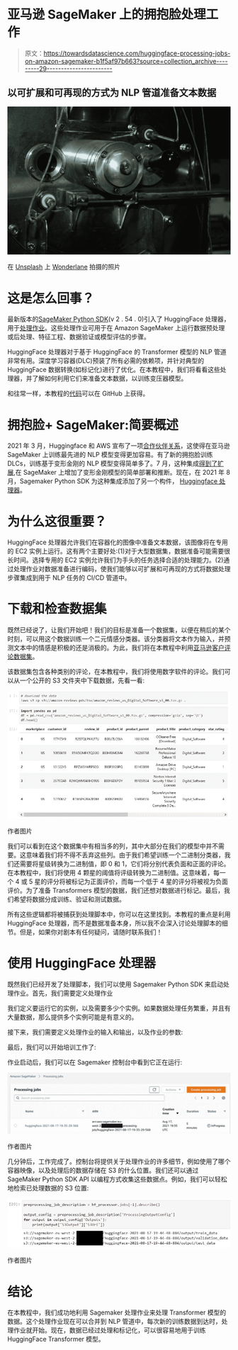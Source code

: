 # 亚马逊 SageMaker 上的拥抱脸处理工作

> 原文：<https://towardsdatascience.com/huggingface-processing-jobs-on-amazon-sagemaker-b1f5af97b663?source=collection_archive---------29----------------------->

## 以可扩展和可再现的方式为 NLP 管道准备文本数据

![](img/6e9bef3198478e76bc64616230dcb606.png)

在 [Unsplash](https://unsplash.com?utm_source=medium&utm_medium=referral) 上 [Wonderlane](https://unsplash.com/@wonderlane?utm_source=medium&utm_medium=referral) 拍摄的照片

# 这是怎么回事？

最新版本的[SageMaker Python SDK](https://github.com/aws/sagemaker-python-sdk)(v 2 . 54 . 0)引入了 HuggingFace 处理器，用于[处理作业](https://sagemaker.readthedocs.io/en/stable/amazon_sagemaker_processing.html)。这些处理作业可用于在 Amazon SageMaker 上运行数据预处理或后处理、特征工程、数据验证或模型评估的步骤。

HuggingFace 处理器对于基于 HuggingFace 的 Transformer 模型的 NLP 管道非常有用。深度学习容器(DLC)预装了所有必需的依赖项，并针对典型的 HuggingFace 数据转换(如标记化)进行了优化。在本教程中，我们将看看这些处理器，并了解如何利用它们来准备文本数据，以训练变压器模型。

和往常一样，本教程的[代码](https://github.com/marshmellow77/sm-hf-processor)可以在 GitHub 上获得。

# 拥抱脸+ SageMaker:简要概述

2021 年 3 月，Huggingface 和 AWS 宣布了一项[合作伙伴关系](https://huggingface.co/blog/the-partnership-amazon-sagemaker-and-hugging-face)，这使得在亚马逊 SageMaker 上训练最先进的 NLP 模型变得更加容易。有了新的拥抱脸训练 DLCs，训练基于变形金刚的 NLP 模型变得简单多了。7 月，这种集成[得到了扩展](https://huggingface.co/blog/deploy-hugging-face-models-easily-with-amazon-sagemaker),在 SageMaker 上增加了变形金刚模型的简单部署和推断。现在，在 2021 年 8 月，Sagemaker Python SDK 为这种集成添加了另一个构件， [Huggingface 处理器](https://github.com/aws/sagemaker-python-sdk/blob/master/src/sagemaker/huggingface/processing.py)。

# 为什么这很重要？

HuggingFace 处理器允许我们在容器化的图像中准备文本数据，该图像将在专用的 EC2 实例上运行。这有两个主要好处:(1)对于大型数据集，数据准备可能需要很长时间。选择专用的 EC2 实例允许我们为手头的任务选择合适的处理能力。(2)通过处理作业对数据准备进行编码，使我们能够以可扩展和可再现的方式将数据处理步骤集成到用于 NLP 任务的 CI/CD 管道中。

# 下载和检查数据集

既然已经说了，让我们开始吧！我们的目标是准备一个数据集，以便在稍后的某个时刻，可以用这个数据训练一个二元情感分类器。该分类器将文本作为输入，并预测文本中的情感是积极的还是消极的。为此，我们将在本教程中利用[亚马逊客户评论数据集](https://s3.amazonaws.com/amazon-reviews-pds/readme.html)。

该数据集包含各种类别的评论，在本教程中，我们将使用数字软件的评论。我们可以从一个公开的 S3 文件夹中下载数据，先看一看:

![](img/ec2111daa1ce2cefd6e97fbb7df72a0a.png)

作者图片

我们可以看到在这个数据集中有相当多的列，其中大部分在我们的模型中并不需要。这意味着我们将不得不丢弃这些列。由于我们希望训练一个二进制分类器，我们还需要将星级转换为二进制值，即 0 和 1，它们将分别代表负面和正面的评论。在本教程中，我们将使用 4 颗星的阈值将评级转换为二进制值。这意味着，每一个 4 或 5 星的评分将被标记为正面评价，而每一个低于 4 星的评分将被视为负面评价。为了准备 Transformers 模型的数据，我们还想对数据进行标记。最后，我们希望将数据分成训练、验证和测试数据。

所有这些逻辑都将被捕获到处理脚本中，你可以在这里找到。本教程的重点是利用 HuggingFace 处理器，而不是数据准备本身，所以我不会深入讨论处理脚本的细节。但是，如果你对剧本有任何疑问，请随时联系我们！

# 使用 HuggingFace 处理器

既然我们已经开发了处理脚本，我们可以使用 Sagemaker Python SDK 来启动处理作业。首先，我们需要定义处理作业

我们定义要运行它的实例，以及需要多少个实例。如果数据处理任务繁重，并且有大量数据，那么提供多个实例可能是有意义的。

接下来，我们需要定义处理作业的输入和输出，以及作业的参数:

最后，我们可以开始培训工作了:

作业启动后，我们可以在 Sagemaker 控制台中看到它正在运行:

![](img/0ed9aef5232c3fd49f1945b105bb24a0.png)

作者图片

几分钟后，工作完成了。控制台将提供关于处理作业的许多细节，例如使用了哪个容器映像，以及处理后的数据存储在 S3 的什么位置。我们还可以通过 SageMaker Python SDK API 以编程方式收集这些数据点。例如，我们可以轻松地检索已处理数据的 S3 位置:

![](img/168f2467f04fe11b695aa613c7c01acd.png)

作者图片

# 结论

在本教程中，我们成功地利用 Sagemaker 处理作业来处理 Transformer 模型的数据。这个处理作业现在可以合并到 NLP 管道中，每次新的训练数据到达时，处理作业就开始。现在，数据已经过处理和标记化，可以很容易地用于训练 HuggingFace Transformer 模型。